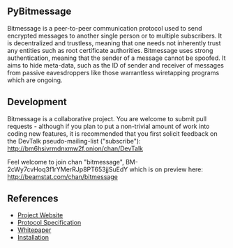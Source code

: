 PyBitmessage
-----------

Bitmessage is a peer-to-peer communication protocol used to send encrypted messages to another single person or to multiple subscribers. It is decentralized and trustless, meaning that one needs not inherently trust any entities such as root certificate authorities. Bitmessage uses strong authentication, meaning that the sender of a message cannot be spoofed. It aims to hide meta-data, such as the ID of sender and receiver of messages from passive eavesdroppers like those warrantless wiretapping programs which are ongoing. 


Development
----------

Bitmessage is a collaborative project. You are welcome to submit pull requests - although if you plan to put a non-trivial amount of work into coding new features, it is recommended that you first solicit feedback on the DevTalk pseudo-mailing-list ("subscribe"): http://bm6hsivrmdnxmw2f.onion/chan/DevTalk 

Feel welcome to join chan "bitmessage", BM-2cWy7cvHoq3f1rYMerRJp8PT653jjSuEdY 
which is on preview here: http://beamstat.com/chan/bitmessage


References
----------
* [Project Website](https://bitmessage.org)
* [Protocol Specification](https://bitmessage.org/wiki/Protocol_specification)
* [Whitepaper](https://bitmessage.org/bitmessage.pdf)
* [Installation](https://bitmessage.org/wiki/Compiling_instructions)
